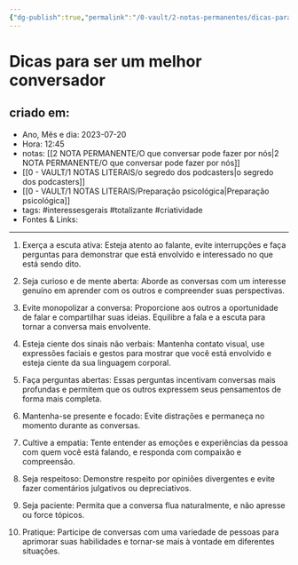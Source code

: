 ```yaml
---
{"dg-publish":true,"permalink":"/0-vault/2-notas-permanentes/dicas-para-ser-um-melhor-conversador/","tags":["permanente","interessesgerais","totalizante","criatividade"],"dgHomeLink":true,"dgShowLocalGraph":true,"dgShowFileTree":true,"dgEnableSearch":true}
---
```


# Dicas para ser um melhor conversador

## criado em: 
-  Ano, Mês e dia: 2023-07-20
- Hora: 12:45
- notas: [[2 NOTA PERMANENTE/O que conversar pode fazer por nós\|2 NOTA PERMANENTE/O que conversar pode fazer por nós]]
- [[0 - VAULT/1 NOTAS LITERAIS/o segredo dos podcasters\|o segredo dos podcasters]]
- [[0 - VAULT/1 NOTAS LITERAIS/Preparação psicológica\|Preparação psicológica]]
- tags: #interessesgerais #totalizante #criatividade 
- Fontes & Links: 
---

1. Exerça a escuta ativa: Esteja atento ao falante, evite interrupções e faça perguntas para demonstrar que está envolvido e interessado no que está sendo dito.

2. Seja curioso e de mente aberta: Aborde as conversas com um interesse genuíno em aprender com os outros e compreender suas perspectivas.

3. Evite monopolizar a conversa: Proporcione aos outros a oportunidade de falar e compartilhar suas ideias. Equilibre a fala e a escuta para tornar a conversa mais envolvente.

4. Esteja ciente dos sinais não verbais: Mantenha contato visual, use expressões faciais e gestos para mostrar que você está envolvido e esteja ciente da sua linguagem corporal.

5. Faça perguntas abertas: Essas perguntas incentivam conversas mais profundas e permitem que os outros expressem seus pensamentos de forma mais completa.

6. Mantenha-se presente e focado: Evite distrações e permaneça no momento durante as conversas.

7. Cultive a empatia: Tente entender as emoções e experiências da pessoa com quem você está falando, e responda com compaixão e compreensão.

8. Seja respeitoso: Demonstre respeito por opiniões divergentes e evite fazer comentários julgativos ou depreciativos.

9. Seja paciente: Permita que a conversa flua naturalmente, e não apresse ou force tópicos.

10. Pratique: Participe de conversas com uma variedade de pessoas para aprimorar suas habilidades e tornar-se mais à vontade em diferentes situações.
